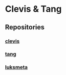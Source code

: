 # Clevis & Tang

## Repositories

### [clevis](https://github.com/latchset/clevis)

### [tang](https://github.com/latchset/tang)

### [luksmeta](https://github.com/latchset/luksmeta)
